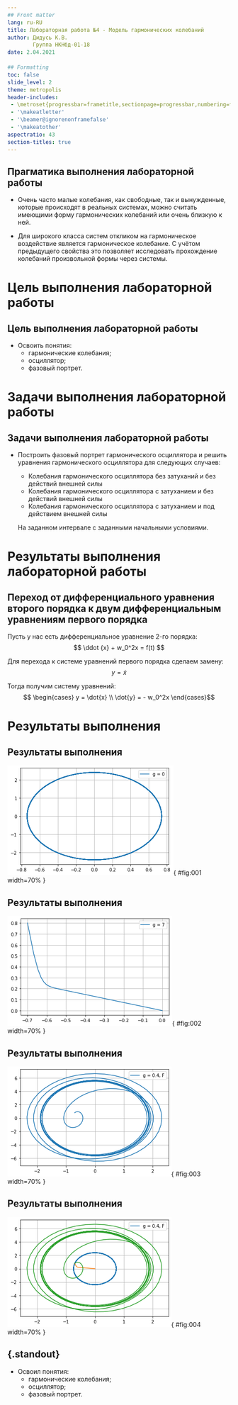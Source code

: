 ```yaml
---
## Front matter
lang: ru-RU
title: Лабораторная работа №4 - Модель гармонических колебаний
author: Дидусь К.В.
		Группа НКНбд-01-18
date: 2.04.2021

## Formatting
toc: false
slide_level: 2
theme: metropolis
header-includes: 
 - \metroset{progressbar=frametitle,sectionpage=progressbar,numbering=fraction}
 - '\makeatletter'
 - '\beamer@ignorenonframefalse'
 - '\makeatother'
aspectratio: 43
section-titles: true
---
```



## Прагматика выполнения лабораторной работы

- Очень часто малые колебания, как свободные, так и вынужденные, которые происходят в реальных системах, можно считать имеющими форму гармонических колебаний или очень близкую к ней. 

- Для широкого класса систем откликом на гармоническое воздействие является гармоническое колебание. С учётом предыдущего свойства это позволяет исследовать прохождение колебаний произвольной формы через системы.

# Цель выполнения лабораторной работы

## Цель выполнения лабораторной работы

- Освоить понятия: 
	- гармонические колебания;
	- осциллятор;
	- фазовый портрет. 

# Задачи выполнения лабораторной работы

## Задачи выполнения лабораторной работы

- Построить фазовый портрет гармонического осциллятора и решить уравнения гармонического осциллятора для следующих случаев:
	- Колебания гармонического осциллятора без затуханий и без действий внешней силы
	- Колебания гармонического осциллятора c затуханием и без действий внешней силы
	- Колебания гармонического осциллятора c затуханием и под действием внешней силы 

	На заданном интервале с заданными начальными условиями.

# Результаты выполнения лабораторной работы

## Переход от дифференциального уравнения второго порядка к двум дифференциальным уравнениям первого порядка

Пусть у нас есть дифференциальное уравнение 2-го порядка:
$$ \ddot {x} + w_0^2x = f(t) $$

Для перехода к системе уравнений первого порядка сделаем замену:
$$ y = \dot{x} $$

Тогда получим систему уравнений:
   $$ \begin{cases} y = \dot{x} \\ \dot{y} = - w_0^2x \end{cases}$$

# Результаты выполнения

## Результаты выполнения

![Колебания гармонического осциллятора без затуханий и без действий внешней силы](image/1.png){ #fig:001 width=70% }

## Результаты выполнения

![Колебания гармонического осциллятора c затуханием и без действий внешней силы](image/2.png){ #fig:002 width=70% }

## Результаты выполнения

![Колебания гармонического осциллятора c затуханием и под действием внешней силы ](image/3.png){ #fig:003 width=70% }

## Результаты выполнения

![фазовый портрет системы ](image/4.png){ #fig:004 width=70% }

## {.standout}

- Освоил понятия: 
	- гармонические колебания;
	- осциллятор;
	- фазовый портрет.